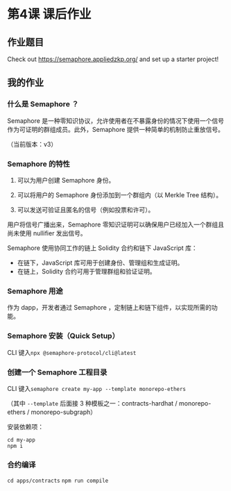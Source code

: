 # 第4课 课后作业

## 作业题目
Check out https://semaphore.appliedzkp.org/ and set up a starter project!

## 我的作业
### 什么是 Semaphore ？
Semaphore 是一种零知识协议，允许使用者在不暴露身份的情况下使用一个信号作为可证明的群组成员。此外，Semaphore 提供一种简单的机制防止重放信号。

（当前版本：v3）

### Semaphore 的特性
1. 可以为用户创建 Semaphore 身份。
   
1. 可以将用户的 Semaphore 身份添加到一个群组内（以 Merkle Tree 结构）。
   
1. 可以发送可验证且匿名的信号（例如投票和许可）。

用户将信号广播出来，Semaphore 零知识证明可以确保用户已经加入一个群组且尚未使用 nullifier 发出信号。


Semaphore 使用协同工作的链上 Solidity 合约和链下 JavaScript 库：

- 在链下，JavaScript 库可用于创建身份、管理组和生成证明。
- 在链上，Solidity 合约可用于管理群组和验证证明。

### Semaphore 用途
作为 dapp，开发者通过 Semaphore ，定制链上和链下组件，以实现所需的功能。

### Semaphore 安装（Quick Setup）
CLI 键入`npx @semaphore-protocol/cli@latest`

### 创建一个 Semaphore 工程目录
CLI 键入`semaphore create my-app --template monorepo-ethers`

（其中 `--template` 后面接 3 种模板之一：contracts-hardhat / monorepo-ethers / monorepo-subgraph）

安装依赖项：
```
cd my-app 
npm i
```

### 合约编译
`cd apps/contracts`
`npm run compile`
